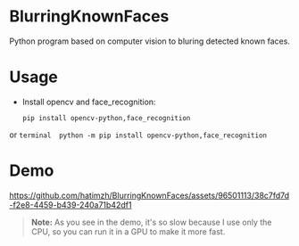 # BlurringKnownFaces
Python program based on computer vision to bluring detected known faces.

# Usage
- Install opencv and face_recognition:
  
  ```terminal
  pip install opencv-python,face_recognition

or ```terminal 
    python -m pip install opencv-python,face_recognition
    ```
# Demo

https://github.com/hatimzh/BlurringKnownFaces/assets/96501113/38c7fd7d-f2e8-4459-b439-240a71b42df1

> **Note:** As you see in the demo, it's so slow because I use only the CPU, so you can run it in a GPU to make it more fast.
